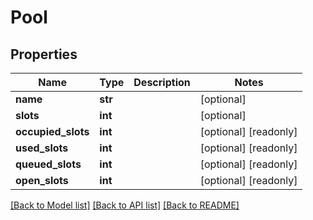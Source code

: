 <!--
 Licensed to the Apache Software Foundation (ASF) under one
 or more contributor license agreements.  See the NOTICE file
 distributed with this work for additional information
 regarding copyright ownership.  The ASF licenses this file
 to you under the Apache License, Version 2.0 (the
 "License"); you may not use this file except in compliance
 with the License.  You may obtain a copy of the License at

   http://www.apache.org/licenses/LICENSE-2.0

 Unless required by applicable law or agreed to in writing,
 software distributed under the License is distributed on an
 "AS IS" BASIS, WITHOUT WARRANTIES OR CONDITIONS OF ANY
 KIND, either express or implied.  See the License for the
 specific language governing permissions and limitations
 under the License.
 -->

# Pool

## Properties
Name | Type | Description | Notes
------------ | ------------- | ------------- | -------------
**name** | **str** |  | [optional] 
**slots** | **int** |  | [optional] 
**occupied_slots** | **int** |  | [optional] [readonly] 
**used_slots** | **int** |  | [optional] [readonly] 
**queued_slots** | **int** |  | [optional] [readonly] 
**open_slots** | **int** |  | [optional] [readonly] 

[[Back to Model list]](../README.md#documentation-for-models) [[Back to API list]](../README.md#documentation-for-api-endpoints) [[Back to README]](../README.md)



